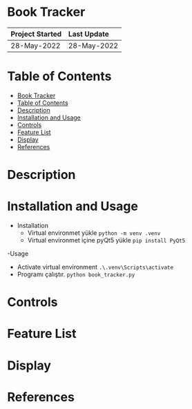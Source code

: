 # Book Tracker

| Project Started | Last Update |
| :-------------- | :---------- | 
| 28-May-2022     | 28-May-2022 |

# Table of Contents
- [Book Tracker](#book-tracker)
- [Table of Contents](#table-of-contents)
- [Description](#description)
- [Installation and Usage](#installation-and-usage)
- [Controls](#controls)
- [Feature List](#feature-list)
- [Display](#display)
- [References](#references)

# Description

# Installation and Usage
- Installation
  - Virtual environmet yükle `python -m venv .venv`  
  - Virtual environmet içine pyQt5 yükle `pip install PyQt5`

-Usage 
  - Activate virtual environment `.\.venv\Scripts\activate`  
  - Programı çalıştır. `python book_tracker.py`
# Controls

# Feature List

# Display

# References
